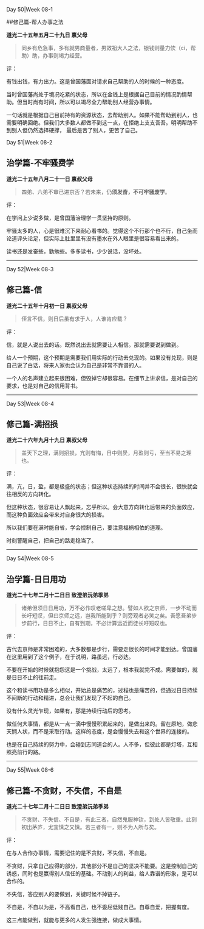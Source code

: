 Day 50|Week 08-1

##修己篇-帮人办事之法

**道光二十五年五月二十九日 禀父母**

>同乡有危急事，多有就男商量者，男效祖大人之法，银钱则量力佽（cì，帮助）助，办事则竭力经营。

评：

有钱出钱，有力出力。这是曾国藩面对请求自己帮助的人的时候的一种态度。

当时曾国藩尚处于境况吃紧的状态，所以在金钱上是根据自己目前的情况酌情帮助。但当时尚有时间，所以可以竭尽全力帮助别人经营办事情。

一句话就是根据自己目前持有的资源状态，去帮助别人。如果不能帮助到别人，也需要明确回绝。但我们大多数人都做不到这一点，在拒绝上支支吾吾。明明帮助不到别人但仍然选择硬撑，
最后是苦了别人，更苦了自己。

Day 51|Week 08-2

## 治学篇-不牢骚费学

**道光二十五年八月二十一日 禀叔父母**

>四弟、六弟不审已进京否？若未来，仍**须发奋，不可牢骚废学**。

评：

在学问上少说多做，是曾国藩治理学一贯坚持的原则。

牢骚太多的人，心是很难沉下来耐心看书的。觉得这个不行那个也不行，自己坐而论道评头论足，但实际上肚里里有没有墨水在外人眼里是很容易看出来的。

读书还是发奋些，勤勉些。多多读书，少少说话，没坏处。

------

Day 52|Week 08-3

## 修己篇-信

**道光二十五年十月初一日 禀叔父母**

>侄言不信，则日后虽有求于人，人谁肯应载？

评：

信，就是人说出去的话。既然说出去就需要让人相信。那就需要说到做到。

给人一个预期，这个预期是需要我们用实际的行动去兑现的。如果没有兑现，则是自己说了白话，将来人家也会认为自己是非常不靠谱的人。

一个人的名声建立起来很困难，但毁掉它却很容易。在细节上讲求信，是对自己的要求，也是对自己的信用背书。

------

Day 53|Week 08-4

## 修己篇-满招损

**道光二十六年九月十九日 禀叔父母**

>盖天下之理，满则招损，亢则有悔，日中则昃，月盈则亏，至当不易之理也。

评：

满，亢，日，盈，都是极盛的状态；但这种状态持续的时间并不会很长，很快就会往相反的方向转化。

但这种状态，很容易让人飘起来，忘乎所以。会大意方向转化后带来的负面效应，而这种负面效应会带来对自身很大的损害。

所以我们要在满时能自省，学会控制自己，要注意福祸相依的道理。

时刻警醒自己，把自己的路走稳当了。

------

Day 54|Week 08-5

## 治学篇-日日用功

**道光二十七年二月十二日日 致澄弟沅弟季弟**

> 诸弟但须日日用功，万不必作叹老嗟卑之想。譬如人欲之京师，一步不动而长吁短叹，但曰京师之远，岂我所能到乎？则旁观者必笑之矣。吾愿吾弟步步前行，日日不止，自有到期，不必计算远近而徒长吁短叹也。

评：

古代去京师是非常困难的，大多数都是步行，需要走很长的时间才能到达。曾国藩在这里用到了这个例子，在于说明，路虽远，行必达。

不要在开始的时候就抱怨这是一个挑战，太远了，根本我就完不成。需要做的，就是日日不止的往前走。

这个和读书用功是多么相似，开始总是痛苦的，过程也是痛苦的，但通过日日持续不间断的行动和精进，总会让我们发现了不起的自己。

没有什么灵光乍现，如果有，那是持续行动后的思考。

做任何大事情，都是从一点一滴中慢慢积累起来的，是做出来的。留在原地，做悲天悯人状，而不是采取行动。这样的态度，是会慢慢失去和这个世界的连接的。

也是在自己持续的努力中，会碰到志同道合的人。人不多，但彼此都是灯塔，互相照亮前行的路。

------

Day 55|Week 08-6

## 修己篇-不贪财，不失信，不自是

**道光二十七年二月十二日日 致澄弟沅弟季弟**

> 不贪财、不失信、不自是，有此三者，自然鬼服神钦，到处人皆敬重。此刻初出茅庐，尤宜慎之又慎。若三者有一，则不为人所与矣。

评：

在与人合作办事情，需要记住的是不贪财，不失信，不自是。

不贪财，只拿自己应得的部分，其他部分不是自己的坚决不能要。这是控制自己的诱惑，同时也是赢得别人信任的基础。不动别人的利益，给人靠谱的形象，是可以合作的。

不失信，答应别人的要做到，关键时候不掉链子。

不自是，不自以为是，不高看自己，也不委屈低贱自己。自尊自爱，把握有度。

这三点能做到，就能与更多的人发生强连接，做成大事情。







